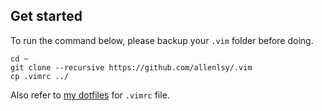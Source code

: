 ## Get started

To run the command below, please backup your `.vim` folder before doing.

	cd ~
    git clone --recursive https://github.com/allenlsy/.vim
    cp .vimrc ../

Also refer to [my dotfiles](https://github.com/allenlsy/dotfiles) for `.vimrc` file.
